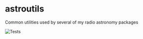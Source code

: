 # astroutils
Common utilities used by several of my radio astronomy packages

![Tests](https://github.com/joshoewahp/astroutils/actions/workflows/tests.yml/badge.svg) 
